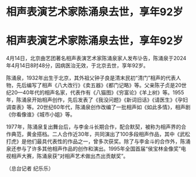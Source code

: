 # 相声表演艺术家陈涌泉去世，享年92岁

# 相声表演艺术家陈涌泉去世，享年92岁

4月14日，北京曲艺团著名相声表演艺术家陈涌泉家人发布讣告，陈涌泉于2024年4月14日8时48分，因病医治无效，于北京去世，享年92岁。

陈涌泉，1932年出生于北京，其外祖父钟子良是清末民初“清门”相声的代表人物，先后编写了相声《八大改行》《卖五器》《都门记略》等。父亲陈子贞是20世纪20—40年代的相声名家，代表作有《八猫图》《穷富论》《羊上树》等。1955年，陈涌泉开始相声创作，先后发表了《我没问题》《新词旧话》《请医生》《孕妇调查表》等。20世纪60年代，陈涌泉创作改编了一批相声如《如此多情》，相声剧《你看像谁》《城市小姐》等。

1977年，陈涌泉复出舞台后，与李金斗长期合作，配合默契，被称为相声界的合作典范，黄金搭档。二人合作近30年，共同演出了100多段相声作品，其中《武松打虎》是他们最具代表性的作品之一，曾多次获奖。除了与李金斗的合作外，陈涌泉还参与了许多其他相声作品的创作和演出。1995年全国首届“侯宝林金像奖”电视相声大赛，陈涌泉获“对相声艺术做出杰出贡献奖”。

（总台记者 纪乐乐）

